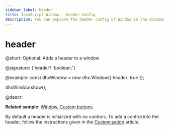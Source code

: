 ```yaml
---
sidebar_label: header
title: JavaScript Window - header Config 
description: You can explore the header config of Window in the documentation of the DHTMLX JavaScript UI library. Browse developer guides and API reference, try out code examples and live demos, and download a free 30-day evaluation version of DHTMLX Suite.
---
```


# header

@short: Optional. Adds a header to a window

@signature: {'header?: boolean;'}

@example:
const dhxWindow = new dhx.Window({
    header: true
});

dhxWindow.show();

@descr:

**Related sample**: [Window. Custom buttons](https://snippet.dhtmlx.com/o7xlvvv3)

By default a header is initialized with no controls. To add a control into the header, follow the instructions given in the [Customization](window/customization.md#controls-and-operations) article.
